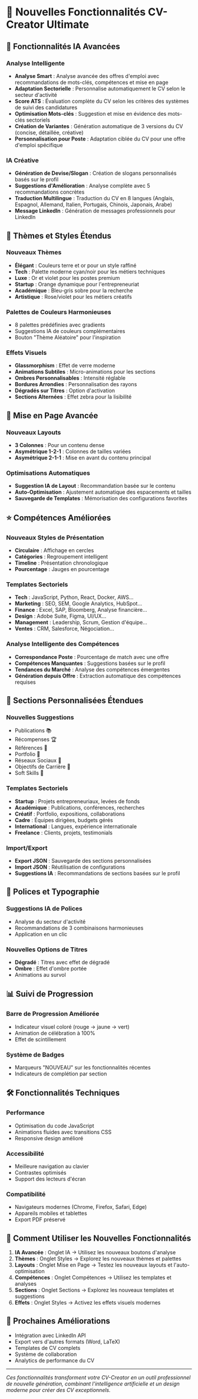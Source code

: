 # 🚀 Nouvelles Fonctionnalités CV-Creator Ultimate

## 🤖 Fonctionnalités IA Avancées

### Analyse Intelligente
- **Analyse Smart** : Analyse avancée des offres d'emploi avec recommandations de mots-clés, compétences et mise en page
- **Adaptation Sectorielle** : Personnalise automatiquement le CV selon le secteur d'activité
- **Score ATS** : Évaluation complète du CV selon les critères des systèmes de suivi des candidatures
- **Optimisation Mots-clés** : Suggestion et mise en évidence des mots-clés sectoriels
- **Création de Variantes** : Génération automatique de 3 versions du CV (concise, détaillée, créative)
- **Personnalisation pour Poste** : Adaptation ciblée du CV pour une offre d'emploi spécifique

### IA Créative
- **Génération de Devise/Slogan** : Création de slogans personnalisés basés sur le profil
- **Suggestions d'Amélioration** : Analyse complète avec 5 recommandations concrètes
- **Traduction Multilingue** : Traduction du CV en 8 langues (Anglais, Espagnol, Allemand, Italien, Portugais, Chinois, Japonais, Arabe)
- **Message LinkedIn** : Génération de messages professionnels pour LinkedIn

## 🎨 Thèmes et Styles Étendus

### Nouveaux Thèmes
- **Élégant** : Couleurs terre et or pour un style raffiné
- **Tech** : Palette moderne cyan/noir pour les métiers techniques
- **Luxe** : Or et violet pour les postes premium
- **Startup** : Orange dynamique pour l'entrepreneuriat
- **Académique** : Bleu-gris sobre pour la recherche
- **Artistique** : Rose/violet pour les métiers créatifs

### Palettes de Couleurs Harmonieuses
- 8 palettes prédéfinies avec gradients
- Suggestions IA de couleurs complémentaires
- Bouton "Thème Aléatoire" pour l'inspiration

### Effets Visuels
- **Glassmorphism** : Effet de verre moderne
- **Animations Subtiles** : Micro-animations pour les sections
- **Ombres Personnalisables** : Intensité réglable
- **Bordures Arrondies** : Personnalisation des rayons
- **Dégradés sur Titres** : Option d'activation
- **Sections Alternées** : Effet zebra pour la lisibilité

## 📐 Mise en Page Avancée

### Nouveaux Layouts
- **3 Colonnes** : Pour un contenu dense
- **Asymétrique 1-2-1** : Colonnes de tailles variées
- **Asymétrique 2-1-1** : Mise en avant du contenu principal

### Optimisations Automatiques
- **Suggestion IA de Layout** : Recommandation basée sur le contenu
- **Auto-Optimisation** : Ajustement automatique des espacements et tailles
- **Sauvegarde de Templates** : Mémorisation des configurations favorites

## ⭐ Compétences Améliorées

### Nouveaux Styles de Présentation
- **Circulaire** : Affichage en cercles
- **Catégories** : Regroupement intelligent
- **Timeline** : Présentation chronologique
- **Pourcentage** : Jauges en pourcentage

### Templates Sectoriels
- **Tech** : JavaScript, Python, React, Docker, AWS...
- **Marketing** : SEO, SEM, Google Analytics, HubSpot...
- **Finance** : Excel, SAP, Bloomberg, Analyse financière...
- **Design** : Adobe Suite, Figma, UI/UX...
- **Management** : Leadership, Scrum, Gestion d'équipe...
- **Ventes** : CRM, Salesforce, Négociation...

### Analyse Intelligente des Compétences
- **Correspondance Poste** : Pourcentage de match avec une offre
- **Compétences Manquantes** : Suggestions basées sur le profil
- **Tendances du Marché** : Analyse des compétences émergentes
- **Génération depuis Offre** : Extraction automatique des compétences requises

## 📝 Sections Personnalisées Étendues

### Nouvelles Suggestions
- Publications 📚
- Récompenses 🏆
- Références 👥
- Portfolio 🎨
- Réseaux Sociaux 📱
- Objectifs de Carrière 🎯
- Soft Skills 💭

### Templates Sectoriels
- **Startup** : Projets entrepreneuriaux, levées de fonds
- **Académique** : Publications, conférences, recherches
- **Créatif** : Portfolio, expositions, collaborations
- **Cadre** : Équipes dirigées, budgets gérés
- **International** : Langues, expérience internationale
- **Freelance** : Clients, projets, testimonials

### Import/Export
- **Export JSON** : Sauvegarde des sections personnalisées
- **Import JSON** : Réutilisation de configurations
- **Suggestions IA** : Recommandations de sections basées sur le profil

## 🌟 Polices et Typographie

### Suggestions IA de Polices
- Analyse du secteur d'activité
- Recommandations de 3 combinaisons harmonieuses
- Application en un clic

### Nouvelles Options de Titres
- **Dégradé** : Titres avec effet de dégradé
- **Ombre** : Effet d'ombre portée
- Animations au survol

## 📊 Suivi de Progression

### Barre de Progression Améliorée
- Indicateur visuel coloré (rouge → jaune → vert)
- Animation de célébration à 100%
- Effet de scintillement

### Système de Badges
- Marqueurs "NOUVEAU" sur les fonctionnalités récentes
- Indicateurs de complétion par section

## 🛠️ Fonctionnalités Techniques

### Performance
- Optimisation du code JavaScript
- Animations fluides avec transitions CSS
- Responsive design amélioré

### Accessibilité
- Meilleure navigation au clavier
- Contrastes optimisés
- Support des lecteurs d'écran

### Compatibilité
- Navigateurs modernes (Chrome, Firefox, Safari, Edge)
- Appareils mobiles et tablettes
- Export PDF préservé

## 🚀 Comment Utiliser les Nouvelles Fonctionnalités

1. **IA Avancée** : Onglet IA → Utilisez les nouveaux boutons d'analyse
2. **Thèmes** : Onglet Styles → Explorez les nouveaux thèmes et palettes
3. **Layouts** : Onglet Mise en Page → Testez les nouveaux layouts et l'auto-optimisation
4. **Compétences** : Onglet Compétences → Utilisez les templates et analyses
5. **Sections** : Onglet Sections → Explorez les nouveaux templates et suggestions
6. **Effets** : Onglet Styles → Activez les effets visuels modernes

## 🎯 Prochaines Améliorations

- Intégration avec LinkedIn API
- Export vers d'autres formats (Word, LaTeX)
- Templates de CV complets
- Système de collaboration
- Analytics de performance du CV

---

*Ces fonctionnalités transforment votre CV-Creator en un outil professionnel de nouvelle génération, combinant l'intelligence artificielle et un design moderne pour créer des CV exceptionnels.*
